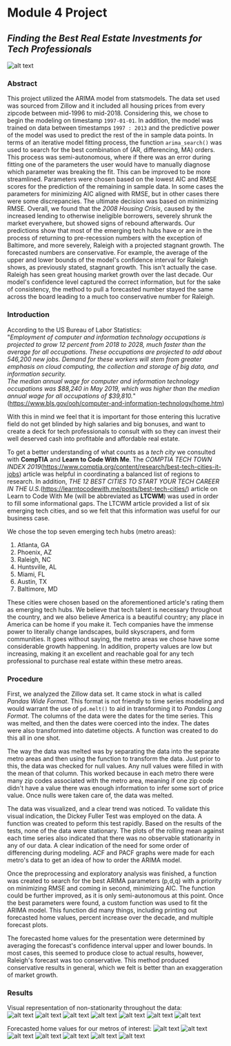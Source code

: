 # Module 4 Project

## _Finding the Best Real Estate Investments for Tech Professionals_
![alt text](https://github.com/daveajstearns/mod4_project/blob/david-stearns/images/METRO.png "METROS")

### Abstract
This project utilized the ARIMA model from statsmodels. The data set used was sourced from Zillow and it included all housing prices from every zipcode between mid-1996 to mid-2018. Considering this, we chose to begin the modeling on timestamp `1997-01-01`. In addition, the model was trained on data between timestamps `1997 : 2013` and the predictive power of the model was used to predict the rest of the in sample data points. In terms of an iterative model fitting process, the function `arima_search()` was used to search for the best combination of (AR, differencing, MA) orders. This process was semi-autonomous, where if there was an error during fitting one of the parameters the user would have to manually diagnose which parameter was breaking the fit. This can be improved to be more streamlined. Parameters were chosen based on the lowest AIC and RMSE scores for the prediction of the remaining in sample data. In some cases the parameters for minimizing AIC aligned with RMSE, but in other cases there were some discrepancies. The ultimate decision was based on minimizing RMSE. Overall, we found that the *2008 Housing Crisis*, caused by the increased lending to otherwise ineligible borrowers, severely shrunk the market everywhere, but showed signs of rebound afterwards. Our predictions show that most of the emerging tech hubs have or are in the process of returning to pre-recession numbers with the exception of Baltimore, and more severely, Raleigh with a projected stagnant growth. The forecasted numbers are conservative. For example, the average of the upper and lower bounds of the model's confidence interval for Raleigh shows, as previously stated, stagnant growth. This isn't actually the case. Raleigh has seen great housing market growth over the last decade. Our model's confidence level captured the correct information, but for the sake of consistency, the method to pull a forecasted number stayed the same across the board leading to a much too conservative number for Raleigh.

### Introduction
According to the US Bureau of Labor Statistics:  
          "*Employment of computer and information technology occupations is projected to grow 12 percent from 2018 to 2028, much faster than the average for all occupations. These occupations are projected to add about 546,200 new jobs. Demand for these workers will stem from greater emphasis on cloud computing, the collection and storage of big data, and information security.  
          The median annual wage for computer and information technology occupations was $88,240 in May 2019, which was higher than the median annual wage for all occupations of $39,810.*"(https://www.bls.gov/ooh/computer-and-information-technology/home.htm)
  
With this in mind we feel that it is important for those entering this lucrative field do not get blinded by high salaries and big bonuses, and want to create a deck for tech professionals to consult with so they can invest their well deserved cash into profitable and affordable real estate. 

To get a better understanding of what counts as a *tech city* we consulted with **CompTIA** and **Learn to Code With Me**. The *COMPTIA TECH TOWN INDEX 2019*(https://www.comptia.org/content/research/best-tech-cities-it-jobs) article was helpful in coordinating a balanced list of regions to research. In addition, *THE 12 BEST CITIES TO START YOUR TECH CAREER IN THE U.S.*(https://learntocodewith.me/posts/best-tech-cities/) article on Learn to Code With Me (will be abbreviated as **LTCWM**) was used in order to fill some informational gaps. The LTCWM article provided a list of six emerging tech cities, and so we felt that this information was useful for our business case. 
 
We chose the top seven emerging tech hubs (metro areas):  
1. Atlanta, GA
2. Phoenix, AZ
3. Raleigh, NC
4. Huntsville, AL
5. Miami, FL
6. Austin, TX
7. Baltimore, MD

These cities were chosen based on the aforementioned article's rating them as emerging tech hubs. We believe that tech talent is necessary throughout the country, and we also believe America is a beautiful country; any place in America can be home if you make it. Tech companies have the immense power to literally change landscapes, build skyscrapers, and form communities. It goes without saying, the metro areas we chose have some considerable growth happening. In addition, property values are low but increasing, making it an excellent and reachable goal for any tech professional to purchase real estate within these metro areas.

### Procedure
First, we analyzed the Zillow data set. It came stock in what is called *Pandas Wide Format*. This format is not friendly to time series modeling and would warrant the use of `pd.melt()` to aid in transforming it to *Pandas Long Format*. The columns of the data were the dates for the time series. This was melted, and then the dates were coerced into the index. The dates were also transformed into datetime objects. A function was created to do this all in one shot.  
  
The way the data was melted was by separating the data into the separate metro areas and then using the function to transform the data. Just prior to this, the data was checked for null values. Any null values were filled in with the mean of that column. This worked because in each metro there were many zip codes associated with the metro area, meaning if one zip code didn't have a value there was enough information to infer some sort of price value. Once nulls were taken care of, the data was melted.  
  
The data was visualized, and a clear trend was noticed. To validate this visual indication, the Dickey Fuller Test was employed on the data. A function was created to peform this test rapidly. Based on the results of the tests, none of the data were stationary. The plots of the rolling mean against each time series also indicated that there was no observable stationarity in any of our data. A clear indication of the need for some order of differencing during modeling. ACF and PACF graphs were made for each metro's data to get an idea of how to order the ARIMA model.  
  
Once the preprocessing and exploratory analysis was finished, a function was created to search for the best ARIMA parameters (p,d,q) with a priority on minimizing RMSE and coming in second, minimizing AIC. The function could be further improved, as it is only semi-autonomous at this point. Once the best parameters were found, a custom function was used to fit the ARIMA model. This function did many things, including printing out forecasted home values, percent increase over the decade, and multiple forecast plots.  
  
The forecasted home values for the presentation were determined by averaging the forecast's confidence interval upper and lower bounds. In most cases, this seemed to produce close to actual results, however, Raleigh's forecast was too conservative. This method produced conservative results in general, which we felt is better than an exaggeration of market growth.  
  
### Results
Visual representation of non-stationarity throughout the data:  
![alt text](https://github.com/daveajstearns/mod4_project/blob/david-stearns/images/r_stats_atlanta.png "ATLANTA")
![alt text](https://github.com/daveajstearns/mod4_project/blob/david-stearns/images/r_stats_austin.png "AUSTIN")
![alt text](https://github.com/daveajstearns/mod4_project/blob/david-stearns/images/r_stats_baltimore.png "BALTIMORE")
![alt text](https://github.com/daveajstearns/mod4_project/blob/david-stearns/images/r_stats_huntsville.png "HUNTSVILLE")
![alt text](https://github.com/daveajstearns/mod4_project/blob/david-stearns/images/r_stats_miami.png "MIAMI")
![alt text](https://github.com/daveajstearns/mod4_project/blob/david-stearns/images/r_stats_phoenix.png "PHOENIX")
![alt text](https://github.com/daveajstearns/mod4_project/blob/david-stearns/images/r_stats_raleigh.png "RALEIGH")

Forecasted home values for our metros of interest:
![alt text](https://github.com/daveajstearns/mod4_project/blob/david-stearns/images/atlanta_forecast.png "ATLANTA")
![alt text](https://github.com/daveajstearns/mod4_project/blob/david-stearns/images/austin_forecast.png "AUSTIN")
![alt text](https://github.com/daveajstearns/mod4_project/blob/david-stearns/images/baltimore_forecast.png "BALTIMORE")
![alt text](https://github.com/daveajstearns/mod4_project/blob/david-stearns/images/huntsville_forecast.png "HUNTSVILLE")
![alt text](https://github.com/daveajstearns/mod4_project/blob/david-stearns/images/miami_forecast.png "MIAMI")
![alt text](https://github.com/daveajstearns/mod4_project/blob/david-stearns/images/phoenix_forecast.png "PHOENIX")
![alt text](https://github.com/daveajstearns/mod4_project/blob/david-stearns/images/raleigh_forecast.png "RALEIGH")
